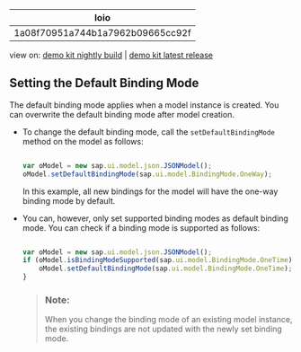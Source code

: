 <!-- loio1a08f70951a744b1a7962b09665cc92f -->

| loio |
| -----|
| 1a08f70951a744b1a7962b09665cc92f |

<div id="loio">

view on: [demo kit nightly build](https://sdk.openui5.org/nightly/#/topic/1a08f70951a744b1a7962b09665cc92f) | [demo kit latest release](https://sdk.openui5.org/topic/1a08f70951a744b1a7962b09665cc92f)</div>

## Setting the Default Binding Mode

The default binding mode applies when a model instance is created. You can overwrite the default binding mode after model creation.

-   To change the default binding mode, call the `setDefaultBindingMode` method on the model as follows:

    ```js
    
    var oModel = new sap.ui.model.json.JSONModel();
    oModel.setDefaultBindingMode(sap.ui.model.BindingMode.OneWay);
    ```

    In this example, all new bindings for the model will have the one-way binding mode by default.

-   You can, however, only set supported binding modes as default binding mode. You can check if a binding mode is supported as follows:

    ```js
    
    var oModel = new sap.ui.model.json.JSONModel();
    if (oModel.isBindingModeSupported(sap.ui.model.BindingMode.OneTime)) { // true
        oModel.setDefaultBindingMode(sap.ui.model.BindingMode.OneTime); 
    }
    ```

    > ### Note:  
    > When you change the binding mode of an existing model instance, the existing bindings are not updated with the newly set binding mode.


